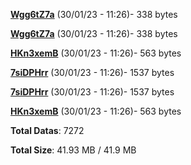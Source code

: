 [**Wgg6tZ7a**](/data/Wgg6tZ7a.txt) (30/01/23 - 11:26)- 338 bytes

[**Wgg6tZ7a**](/data/Wgg6tZ7a.txt) (30/01/23 - 11:26)- 338 bytes

[**HKn3xemB**](/data/HKn3xemB.txt) (30/01/23 - 11:26)- 563 bytes

[**7siDPHrr**](/data/7siDPHrr.txt) (30/01/23 - 11:26)- 1537 bytes

[**7siDPHrr**](/data/7siDPHrr.txt) (30/01/23 - 11:26)- 1537 bytes

[**HKn3xemB**](/data/HKn3xemB.txt) (30/01/23 - 11:26)- 563 bytes

**Total Datas**: 7272

**Total Size**: 41.93 MB / 41.9 MB